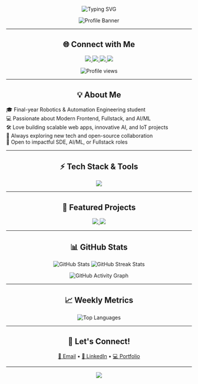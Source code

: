 <!-- 💫 Modern, Clean, and Balanced GitHub Profile README for Omkar Yelsange -->

<p align="center">
  <img src="https://readme-typing-svg.herokuapp.com?font=JetBrains+Mono&weight=700&size=32&pause=1500&color=0F85E6&background=24272e&lines=Hi%2C+I'm+Omkar+Yelsange!;Creating+Impactful+Software.;Frontend+%2B+AI+Enthusiast.;Let's+Build+Something+Great!" alt="Typing SVG" />
</p>

<p align="center">
  <img src="https://capsule-render.vercel.app/api?type=wave&color=gradient&height=180&text=Welcome%20to%20My%20Profile!&fontAlign=50&fontAlignY=40&descAlign=50&descAlignY=70" alt="Profile Banner"/>
</p>

---

<h2 align="center">🌐 Connect with Me</h2>
<p align="center">
  <a href="https://github.com/OmkarYelsange">
    <img src="https://img.shields.io/badge/GitHub-181717?style=for-the-badge&logo=github&logoColor=white"/>
  </a>
  <a href="https://linkedin.com/in/omkar-yelsange">
    <img src="https://img.shields.io/badge/LinkedIn-0A66C2?style=for-the-badge&logo=linkedin&logoColor=white"/>
  </a>
  <a href="mailto:omkaryelsange1010@gmail.com">
    <img src="https://img.shields.io/badge/Email-D14836?style=for-the-badge&logo=gmail&logoColor=white"/>
  </a>
  <a href="https://omkaryelsange.vercel.app">
    <img src="https://img.shields.io/badge/Portfolio-22222C?style=for-the-badge&logo=vercel&logoColor=white"/>
  </a>
</p>

<p align="center">
  <img src="https://komarev.com/ghpvc/?username=OmkarYelsange&style=for-the-badge&color=0F85E6" alt="Profile views"/>
</p>

---

<h2 align="center">💡 About Me</h2>

<p >
🎓 Final-year Robotics & Automation Engineering student<br>
💻 Passionate about Modern Frontend, Fullstack, and AI/ML<br>
🛠️ Love building scalable web apps, innovative AI, and IoT projects<br>
🌟 Always exploring new tech and open-source collaboration<br>
👀 Open to impactful SDE, AI/ML, or Fullstack roles
</p>

---

<h2 align="center">⚡ Tech Stack & Tools</h2>

<p align="center">
  <img src="https://skillicons.dev/icons?i=js,react,redux,html,css,nodejs,express,python,cpp,clerk,mongodb,mysql,firebase,tailwind,git,github,vercel,netlify,vscode,arduino&perline=10" />
</p>

---

<h2 align="center">🚀 Featured Projects</h2>

<p align="center">
  <a href="https://github.com/OmkarYelsange/AI-Chatbot">
    <img src="https://github-readme-stats.vercel.app/api/pin/?username=OmkarYelsange&repo=AI-Chatbot&theme=tokyonight" />
  </a>
  <a href="https://github.com/OmkarYelsange/Mini-Chat-App">
    <img src="https://github-readme-stats.vercel.app/api/pin/?username=OmkarYelsange&repo=Mini-Chat-App&theme=tokyonight" />
  </a>
</p>

---

<h2 align="center">📊 GitHub Stats</h2>

<p align="center">
  <img src="https://github-readme-stats.vercel.app/api?username=OmkarYelsange&show_icons=true&theme=merko&hide_border=true" alt="GitHub Stats"/>
  <img src="https://github-readme-streak-stats.herokuapp.com/?user=OmkarYelsange&theme=merko&hide_border=true" alt="GitHub Streak Stats"/>
</p>

<p align="center">
  <img src="https://github-readme-activity-graph.cyclic.app/graph?username=OmkarYelsange" alt="GitHub Activity Graph" />
</p>

---

<h2 align="center">📈 Weekly Metrics</h2>

<p align="center">
  <img src="https://github-readme-stats.vercel.app/api/top-langs/?username=OmkarYelsange&layout=compact&theme=tokyonight&hide_border=true" alt="Top Languages" />
</p>

---

<h2 align="center">🤝 Let's Connect!</h2>

<p align="center">
  <a href="mailto:omkaryelsange1010@gmail.com">📩 Email</a> •
  <a href="https://linkedin.com/in/omkar-yelsange">🔗 LinkedIn</a> •
  <a href="https://omkaryelsange.vercel.app">💻 Portfolio</a>
</p>

---

<p align="center">
  <img src="https://readme-typing-svg.herokuapp.com/?font=JetBrains+Mono&weight=700&size=24&pause=2000&color=6CC644&background=24272e&lines=Thanks+for+Visiting!;Open+to+Collaboration.;Let's+Code+🚀" />
</p>